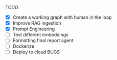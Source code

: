TODO

- [x] Create a working graph with human in the loop
- [x] Improve RAG ingestion
- [x] Prompt Engineering
- [ ] Test different embeddings
- [ ] Formatting final report agent
- [ ] Dockerize
- [ ] Deploy to cloud
BUGS
